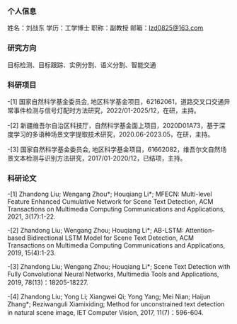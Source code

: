 
### 个人信息
姓名：刘战东
学历：工学博士
职称：副教授 
邮箱：lzd0825@163.com

### 研究方向 
目标检测、目标跟踪、实例分割、语义分割、智能交通

### 科研项目 
-[1] 国家自然科学基金委员会, 地区科学基金项目，62162061，道路交叉口交通异常事件检测与信号灯配时方法研究，2022/01-2025/12，在研，主持。

-[2] 新疆维吾尔自治区科技厅，自然科学基金面上项目，2020D01A73，基于深度学习的多语种场景文字提取技术研究，2020.06-2023.05，在研，主持。

-[3] 国家自然科学基金委员会, 地区科学基金项目，61662082，维吾尔文自然场景文本检测与识别方法研究，2017/01-2020/12，已结项，主持。

### 科研论文
-[1] Zhandong Liu; Wengang Zhou*; Houqiang Li*; MFECN: Multi-level Feature Enhanced Cumulative Network for Scene Text Detection, ACM Transactions on Multimedia Computing Communications and Applications, 2021, 3(17):1-22. 

-[2] Zhandong Liu; Wengang Zhou; Houqiang Li*; AB-LSTM: Attention-based Bidirectional LSTM Model for Scene Text Detection, ACM Transactions on Multimedia Computing Communications and Applications, 2019, 15(4):1-23.

-[3] Zhandong Liu; Wengang Zhou; Houqiang Li*; Scene Text Detection with Fully Convolutional Neural Networks, Multimedia Tools and Applications, 2019, 78(13)：18205-18227.

-[4] Zhandong Liu; Yong Li; Xiangwei Qi; Yong Yang; Mei Nian; Haijun Zhang*; Reziwanguli Xiamixiding; Method for unconstrained text detection in natural scene image, IET Computer Vision, 2017, 11(7)：596-604.
